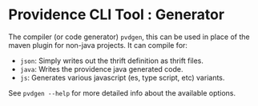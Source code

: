 Providence CLI Tool : Generator
===============================

The compiler (or code generator) `pvdgen`, this can be used in place of the maven
plugin for non-java projects. It can compile for:

- `json`: Simply writes out the thrift definition as thrift files.
- `java`: Writes the providence java generated code.
- `js`: Generates various javascript (es, type script, etc) variants.

See `pvdgen --help` for more detailed info about the available options.
